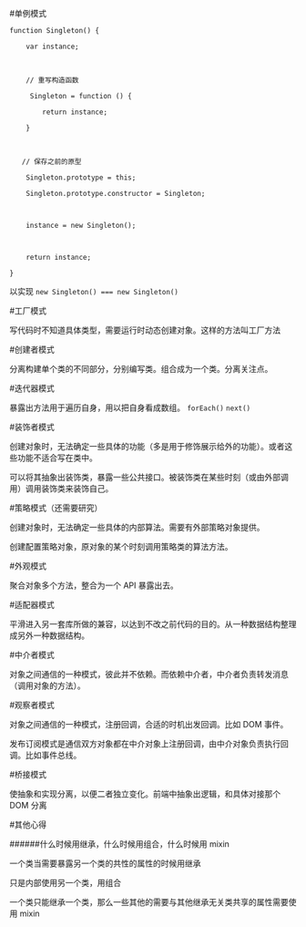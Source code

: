 #单例模式

    function Singleton() {

        var instance;

        

        // 重写构造函数

         Singleton = function () {

            return instance;

        }

       

       // 保存之前的原型

        Singleton.prototype = this;

        Singleton.prototype.constructor = Singleton;



        instance = new Singleton();

        

        return instance;

    }

以实现 `new Singleton() === new Singleton()`



#工厂模式

写代码时不知道具体类型，需要运行时动态创建对象。这样的方法叫工厂方法



#创建者模式

分离构建单个类的不同部分，分别编写类。组合成为一个类。分离关注点。



#迭代器模式

暴露出方法用于遍历自身，用以把自身看成数组。 `forEach()` `next()`



#装饰者模式

创建对象时，无法确定一些具体的功能（多是用于修饰展示给外的功能）。或者这些功能不适合写在类中。

可以将其抽象出装饰类，暴露一些公共接口。被装饰类在某些时刻（或由外部调用）调用装饰类来装饰自己。



#策略模式（还需要研究）

创建对象时，无法确定一些具体的内部算法。需要有外部策略对象提供。

创建配置策略对象，原对象的某个时刻调用策略类的算法方法。



#外观模式

聚合对象多个方法，整合为一个 API 暴露出去。



#适配器模式

平滑进入另一套库所做的兼容，以达到不改之前代码的目的。从一种数据结构整理成另外一种数据结构。



#中介者模式

对象之间通信的一种模式，彼此并不依赖。而依赖中介者，中介者负责转发消息（调用对象的方法）。



#观察者模式

对象之间通信的一种模式，注册回调，合适的时机出发回调。比如 DOM 事件。

发布订阅模式是通信双方对象都在中介对象上注册回调，由中介对象负责执行回调。比如事件总线。



#桥接模式

使抽象和实现分离，以便二者独立变化。前端中抽象出逻辑，和具体对接那个 DOM 分离



#其他心得

######什么时候用继承，什么时候用组合，什么时候用 mixin

一个类当需要暴露另一个类的共性的属性的时候用继承

只是内部使用另一个类，用组合

一个类只能继承一个类，那么一些其他的需要与其他继承无关类共享的属性需要使用 mixin
